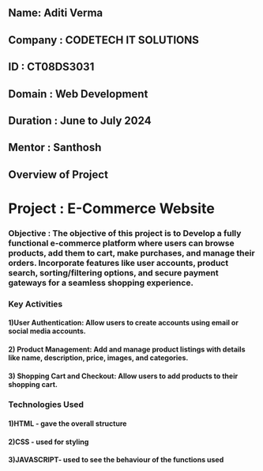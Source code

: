 <h2>Name: Aditi Verma</h2> 
<h2>Company : CODETECH IT SOLUTIONS</h2> 
<h2>ID : CT08DS3031</h2>
<h2>Domain : Web Development</h2>
<h2>Duration  : June to July 2024</h2>
<h2>Mentor : Santhosh</h2>

<h2>Overview of Project</h2> 

# Project : E-Commerce Website 


<h3>Objective  : The objective of this project is to Develop a fully functional e-commerce platform where users can browse products, add them to cart, make purchases, and manage their orders. Incorporate features like user accounts, product search, sorting/filtering options, and secure payment gateways for
a seamless shopping experience.</h3>

<h3>Key Activities</h3>  <h4>1)User Authentication: Allow users to create accounts using email or social media accounts.</h4>
                           <h4>2) Product Management: Add and manage product listings with details like name, description, price, images, and categories. </h4>
                           <h4>3) Shopping Cart and Checkout: Allow users to add products to their shopping cart.</h4>

<h3>Technologies Used</h3> <h4>1)HTML - gave the overall structure </h4>
                            <h4>2)CSS - used for styling </h4>
                            <h4>3)JAVASCRIPT- used to see the behaviour of the functions used</h4>
